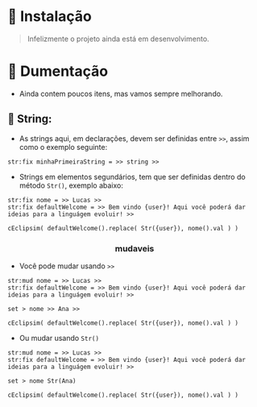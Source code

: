 # 📌 Instalação
> Infelizmente o projeto ainda está em desenvolvimento.

# 📄 Dumentação
- Ainda contem poucos itens, mas vamos sempre melhorando.


<h2>
  <strong>
    🧶 String:
  </strong>
</h2>

- As strings aqui, em declarações, devem ser definidas entre `>>`, assim como o exemplo seguinte: 

```plg
str:fix minhaPrimeiraString = >> string >>
``` 

- Strings em elementos segundários, tem que ser definidas dentro do método `Str()`, exemplo abaixo:
```plg
str:fix nome = >> Lucas >>
str:fix defaultWelcome = >> Bem vindo {user}! Aqui você poderá dar ideias para a linguágem evoluir! >>

cEclipsim( defaultWelcome().replace( Str({user}), nome().val ) )
```

<div align="center">
  <h3>
    mudaveis
  </h3>
</div>

- Você pode mudar usando `>>`
```plg
str:mud nome = >> Lucas >>
str:fix defaultWelcome = >> Bem vindo {user}! Aqui você poderá dar ideias para a linguágem evoluir! >>

set > nome >> Ana >>

cEclipsim( defaultWelcome().replace( Str({user}), nome().val ) )
```
- Ou mudar usando `Str()`
```plg
str:mud nome = >> Lucas >>
str:fix defaultWelcome = >> Bem vindo {user}! Aqui você poderá dar ideias para a linguágem evoluir! >>

set > nome Str(Ana)

cEclipsim( defaultWelcome().replace( Str({user}), nome().val ) )
```
